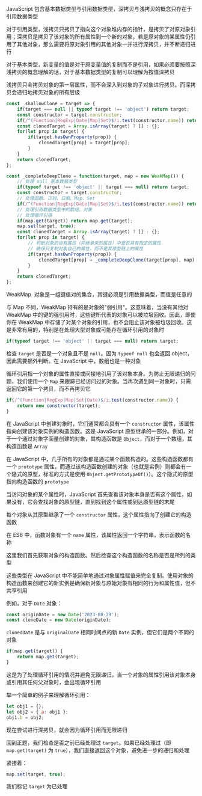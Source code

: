 JavaScript 包含基本数据类型与引用数据类型，深拷贝与浅拷贝的概念只存在于引用数据类型

对于引用类型，浅拷贝只拷贝了指向这个对象堆内存的指针，是拷贝了对原对象引用；深拷贝是拷贝了该对象的所有属性到一个新的对象，若是原对象的某属性仍引用了其他对象，那么需要将原对象引用的其他对象一并进行深拷贝，并不断递归进行

对于基本类型，新变量的值是对于原变量值的复制而不是引用，如果必须要按照深浅拷贝的概念理解的话，对于基本数据类型的复制可以理解为按值深拷贝

浅拷贝只会拷贝对象的第一层属性，而不会深入到对象的子对象进行拷贝。而深拷贝会递归地拷贝对象的所有层级

```JavaScript
const _shallowClone = target => {
    if(target === null || typeof target !== 'object') return target;
    const constructor = target.constructor;
    if(/^(Function|RegExp|Date|Map|Set)$/i.test(constructor.name)) return target;
    const clonedTarget = Array.isArray(target) ? [] : {};
    for(let prop in target) {
        if(target.hasOwnProperty(prop)) {
            clonedTarget[prop] = target[prop];
        }
    }
    return clonedTarget;
};
```

```JavaScript
const _completeDeepClone = function(target, map = new WeakMap()) {
	// 处理 null 基本数据类型
    if(typeof target !== 'object' || target === null) return target;
    const constructor = target.constructor;
    // 处理函数、正则、日期、Map、Set
    if(/^(Function|RegExp|Date|Map|Set)$/i.test(constructor.name)) return new constructor(target);
    // 处理引用数据类型中的数组、对象
    // 处理循环引用
    if(map.get(target)) return map.get(target);
    map.set(target, true);
    const clonedTarget = Array.isArray(target) ? [] : {};
    for(let prop in target) {
	    // 判断对象的自有属性（非继承来的属性）中是否具有指定的属性
	    // 确保只复制对象自己的属性，而不是其原型链上的属性
        if(target.hasOwnProperty(prop)) {
            clonedTarget[prop] = _completeDeepClone(target[prop], map);
        }
    }
    return clonedTarget;
};
```

WeakMap  对象是一组键值对的集合，其键必须是引用数据类型，而值是任意的

与 Map 不同，WeakMap 持有的是对象的"弱引用"。这意味着，当没有其他对 WeakMap 中的键的强引用时，这些键所代表的对象可以被垃圾回收。因此，即使你在 WeakMap 中存储了对某个对象的引用，也不会阻止该对象被垃圾回收。这是非常有用的，特别是在处理大型对象或可能存在循环引用的对象时

```JavaScript
if(typeof target !== 'object' || target === null) return target;
```

检查 `target` 是否是一个对象且不是 `null`。因为 `typeof null` 也会返回 object，因此需要额外判断。在 JavaScript 中，数组也是一种对象

循环引用指一个对象的属性直接或间接地引用了该对象本身。为防止无限递归的问题，我们使用一个 `Map` 来跟踪已经访问过的对象。当再次遇到同一对象时，只需返回它的第一个拷贝，而不再拷贝它

```JavaScript
if(/^(Function|RegExp|Map|Set|Date)$/i.test(constructor.name)) {
	return new constructor(target);
}
```

在 JavaScript 中创建对象时，它们通常都会具有一个 `constructor` 属性，该属性指向创建该对象实例的构造函数。这是 JavaScript 原型继承的一部分。例如，对于一个通过对象字面量创建的对象，其构造函数是 `Object`，而对于一个数组，其构造函数是 `Array`

在 JavaScript 中，几乎所有的对象都是通过某个函数构造的。这些构造函数都有一个 `prototype` 属性，而通过该构造函数创建的对象（也就是实例）则都会有一个隐式的原型，标准的方式是使用 `Object.getPrototypeOf()`）。这个隐式的原型指向构造函数的 `prototype`

当访问对象的某个属性时，JavaScript 首先查看该对象本身是否有这个属性，如果没有，它会查找对象的原型链，直到找到这个属性或到达原型链的末尾

每个对象从其原型继承了一个 `constructor` 属性，这个属性指向了创建它的构造函数

在 ES6 中，函数对象有一个 `name` 属性，该属性返回一个字符串，表示函数的名称

这里我们首先获取对象的构造函数。然后检查这个构造函数的名称是否是所列的类型

这些类型在 JavaScript 中不能简单地通过对象属性赋值来完全复制。使用对象的构造函数来创建它的新实例是确保新对象与原始对象有相同的行为和属性值，但不共享引用

例如，对于 `Date` 对象：

```JavaScript
const originDate = new Date('2023-08-29');
const cloneDate = new Date(originDate);
```

`clonedDate` 是与 `originalDate` 相同时间点的新 `Date` 实例，但它们是两个不同的对象

```JavaScript
if(map.get(target)) {
	return map.get(target);
}
```

这是为了处理循环引用的情况并避免无限递归。当一个对象的属性引用该对象本身或引用其任何父对象时，会出现循环引用

举一个简单的例子来理解循环引用：

```JavaScript
let obj1 = {};
let obj2 = { a: obj1 };
obj1.b = obj2;
```

现在尝试进行深拷贝，就会因为循环引用而无限递归

回到正题，我们检查是否之前已经处理过 `target`。如果已经处理过（即 `map.get(target)` 为 `true`），我们直接返回这个对象，避免进一步的递归和处理

紧接着：

```JavaScript
map.set(target, true);
```

我们标记 `target` 为已处理

